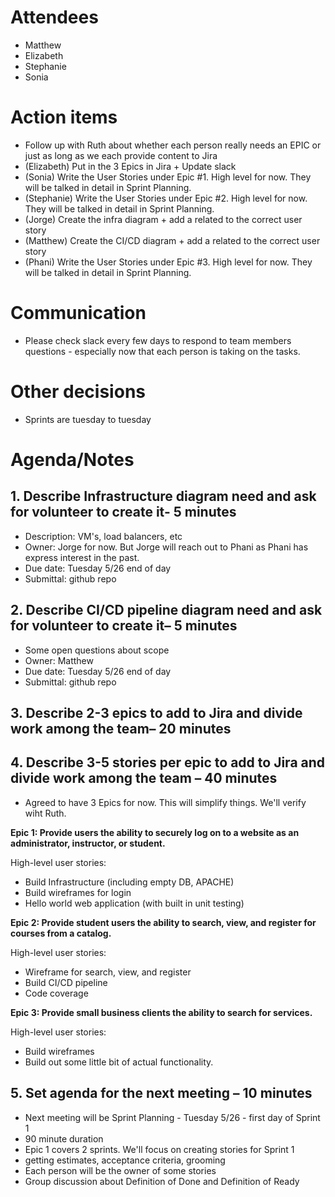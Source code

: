 # Attendees
- Matthew
- Elizabeth
- Stephanie
- Sonia

# Action items
- Follow up with Ruth about whether each person really needs an EPIC or just as long as we each provide content to Jira
- (Elizabeth) Put in the 3 Epics in Jira + Update slack
- (Sonia) Write the User Stories under Epic #1. High level for now. They will be talked in detail in Sprint Planning.
- (Stephanie) Write the User Stories under Epic #2. High level for now. They will be talked in detail in Sprint Planning.
- (Jorge) Create the infra diagram + add a related to the correct user story
- (Matthew) Create the CI/CD diagram + add a related to the correct user story
- (Phani) Write the User Stories under Epic #3. High level for now. They will be talked in detail in Sprint Planning.


# Communication
- Please check slack every few days to respond to team members questions - especially now that each person is taking on the tasks.

# Other decisions

- Sprints are tuesday to tuesday

# Agenda/Notes

## 1. Describe Infrastructure diagram need and ask for volunteer to create it- 5 minutes
- Description: VM's, load balancers, etc
 - Owner: Jorge for now. But Jorge will reach out to Phani as Phani has express interest in the past.
 - Due date: Tuesday 5/26 end of day
 - Submittal: github repo
 
## 2. Describe CI/CD pipeline diagram need and ask for volunteer to create it– 5 minutes
- Some open questions about scope
- Owner: Matthew
- Due date: Tuesday 5/26 end of day
- Submittal: github repo

## 3. Describe 2-3 epics to add to Jira and divide work among the team– 20 minutes
## 4. Describe 3-5 stories per epic to add to Jira and divide work among the team – 40 minutes
- Agreed to have 3 Epics for now. This will simplify things. We'll verify wiht Ruth.

__Epic 1: Provide users the ability to securely log on to a website as an administrator, instructor, or student.__

High-level user stories:

-    Build Infrastructure (including empty DB, APACHE)
-    Build wireframes for login
-    Hello world web application (with built in unit testing)

__Epic 2: Provide student users the ability to search, view, and register for courses from a catalog.__

High-level user stories:
-    Wireframe for search, view, and register
-    Build CI/CD pipeline
-    Code coverage 

__Epic 3: Provide small business clients the ability to search for services.__

High-level user stories:
-    Build wireframes
-    Build out some little bit of actual functionality.


## 5. Set agenda for the next meeting – 10 minutes
- Next meeting will be Sprint Planning - Tuesday 5/26 - first day of Sprint 1
- 90 minute duration
- Epic 1 covers 2 sprints. We'll focus on creating stories for Sprint 1
- getting estimates, acceptance criteria, grooming
- Each person will be the owner of some stories
- Group discussion about Definition of Done and Definition of Ready





